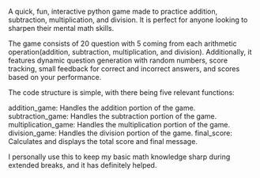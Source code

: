 A quick, fun, interactive python game made to practice addition, subtraction, multiplication, and division. It is perfect for anyone looking to sharpen their mental math skills. 

The game consists of 20 question with 5 coming from each arithmetic operation(addition, subtraction, multiplication, and division). Additionally, it features dynamic question generation with random numbers, score tracking, small feedback for correct and incorrect answers, and scores based on your performance. 

The code structure is simple, with there being five relevant  functions: 

addition_game: Handles the addition portion of the game.
subtraction_game: Handles the subtraction portion of the game.
multiplication_game: Handles the multiplication portion of the game.
division_game: Handles the division portion of the game.
final_score: Calculates and displays the total score and final message.

I personally use this to keep my basic math knowledge sharp during extended breaks, and it has definitely helped. 

